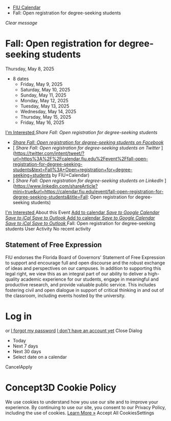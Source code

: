   * [FIU Calendar](https://calendar.fiu.edu/)
  * Fall: Open registration for degree-seeking students


_Clear message_
# Fall: Open registration for degree-seeking students
Thursday, May 8, 2025 
+ 8 dates
  * Friday, May 9, 2025
  * Saturday, May 10, 2025
  * Sunday, May 11, 2025
  * Monday, May 12, 2025
  * Tuesday, May 13, 2025
  * Wednesday, May 14, 2025
  * Thursday, May 15, 2025
  * Friday, May 16, 2025


[ I'm Interested ](https://calendar.fiu.edu/event/49056012724808/confirm?return=https%3A%2F%2Fcalendar.fiu.edu%2Fevent%2Ffall-open-registration-for-degree-seeking-students)
_Share Fall: Open registration for degree-seeking students_
  * [ _Share Fall: Open registration for degree-seeking students on Facebook_ ](https://www.facebook.com/sharer/sharer.php?u=https://calendar.fiu.edu/event/fall-open-registration-for-degree-seeking-students)
  * [ _Share Fall: Open registration for degree-seeking students on Twitter_ ](https://twitter.com/intent/tweet/?url=https%3A%2F%2Fcalendar.fiu.edu%2Fevent%2Ffall-open-registration-for-degree-seeking-students&text=Fall%3A+Open+registration+for+degree-seeking+students by FIU+Calendar)
  * [ _Share Fall: Open registration for degree-seeking students on LinkedIn_ ](https://www.linkedin.com/shareArticle?mini=true&url=https://calendar.fiu.edu/event/fall-open-registration-for-degree-seeking-students&title=Fall: Open registration for degree-seeking students)


[ I'm Interested ](https://calendar.fiu.edu/event/49056012724808/confirm?return=https%3A%2F%2Fcalendar.fiu.edu%2Fevent%2Ffall-open-registration-for-degree-seeking-students)
About this Event
[Add to calendar ](https://calendar.fiu.edu/event/fall-open-registration-for-degree-seeking-students)
[ _Save to Google Calendar_ ](https://calendar.google.com/calendar/event?action=TEMPLATE&dates=20250508%2F20250509&details=Fall%3A+Open+registration+for+degree-seeking+students%0A%0Ahttps%3A%2F%2Fcalendar.fiu.edu%2Fevent%2Ffall-open-registration-for-degree-seeking-students&location=&sprop=website%3Acalendar.fiu.edu&text=Fall%3A+Open+registration+for+degree-seeking+students "Save to Google Calendar") [ _Save to iCal_ ](https://calendar.fiu.edu/event/fall-open-registration-for-degree-seeking-students.ics "Save to iCal") [ _Save to Outlook_ ](https://calendar.fiu.edu/event/fall-open-registration-for-degree-seeking-students.ics "Save to Outlook")
[Add to calendar ](https://calendar.fiu.edu/event/fall-open-registration-for-degree-seeking-students)
[ _Save to Google Calendar_ ](https://calendar.google.com/calendar/event?action=TEMPLATE&dates=20250508%2F20250509&details=Fall%3A+Open+registration+for+degree-seeking+students%0A%0Ahttps%3A%2F%2Fcalendar.fiu.edu%2Fevent%2Ffall-open-registration-for-degree-seeking-students&location=&sprop=website%3Acalendar.fiu.edu&text=Fall%3A+Open+registration+for+degree-seeking+students "Save to Google Calendar") [ _Save to iCal_ ](https://calendar.fiu.edu/event/fall-open-registration-for-degree-seeking-students.ics "Save to iCal") [ _Save to Outlook_ ](https://calendar.fiu.edu/event/fall-open-registration-for-degree-seeking-students.ics "Save to Outlook")
Fall: Open registration for degree-seeking students
User Activity
No recent activity
## Statement of Free Expression
FIU endorses the Florida Board of Governors' Statement of Free Expression to support and encourage full and open discourse and the robust exchange of ideas and perspectives on our campuses. In addition to supporting this legal right, we view this as an integral part of our ability to deliver a high-quality academic experience for our students, engage in meaningful and productive research, and provide valuable public service. This includes fostering civil and open dialogue in support of critical thinking in and out of the classroom, including events hosted by the university.
# Log in
or
[I forgot my password](https://calendar.fiu.edu/auth/forgot) [I don't have an account yet](https://calendar.fiu.edu/signup)
Close Dialog
  * Today
  * Next 7 days
  * Next 30 days
  * Select date on a calendar


CancelApply
# Concept3D Cookie Policy
We use cookies to understand how you use our site and to improve your experience. By continuing to use our site, you consent to our Privacy Policy, including the use of cookies. [Learn More »](https://concept3d.com/concept3d-privacy-policy/)
Accept All CookiesSettings
